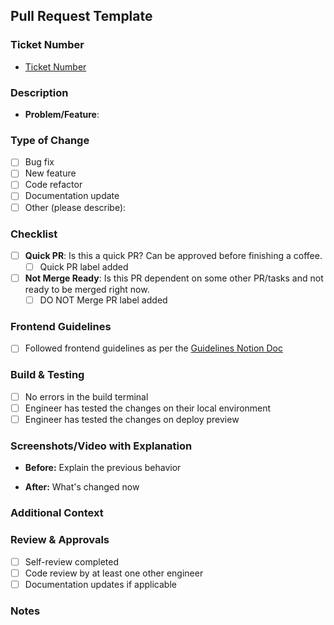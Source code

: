 ## Pull Request Template

### Ticket Number

<!-- Link to the relevant ticket or issue number: -->

- [Ticket Number](link-to-ticket)

### Description

<!-- Briefly describe the problem this PR addresses or the feature added: -->

- **Problem/Feature**:

### Type of Change

<!-- Delete options that are not relevant: -->

- [ ] Bug fix
- [ ] New feature
- [ ] Code refactor
- [ ] Documentation update
- [ ] Other (please describe):

### Checklist

- [ ] **Quick PR**: Is this a quick PR? Can be approved before finishing a coffee.
  - [ ] Quick PR label added
- [ ] **Not Merge Ready**: Is this PR dependent on some other PR/tasks and not ready to be merged right now.
  - [ ] DO NOT Merge PR label added

### Frontend Guidelines

<!-- Ensure all frontend guidelines are met as per the guidelines Notion doc: -->

- [ ] Followed frontend guidelines as per the [Guidelines Notion Doc](https://www.notion.so/pushprotocol/Frontend-dApp-Guidelines-1d7806ae3d9e4569a340b563dcd0536c)

### Build & Testing

- [ ] No errors in the build terminal
- [ ] Engineer has tested the changes on their local environment
- [ ] Engineer has tested the changes on deploy preview

### Screenshots/Video with Explanation

<!-- If applicable, add screenshots to help explain your changes: -->

- **Before:** Explain the previous behavior

- **After:** What's changed now

### Additional Context

<!-- Add any other context or information that reviewers might need: -->

### Review & Approvals

- [ ] Self-review completed
- [ ] Code review by at least one other engineer
- [ ] Documentation updates if applicable

### Notes

<!-- Any other relevant information or comments: -->
